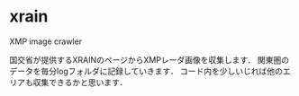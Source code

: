 xrain
=====

XMP image crawler

国交省が提供するXRAINのページからXMPレーダ画像を収集します．
関東圏のデータを毎分logフォルダに記録していきます．
コード内を少しいじれば他のエリアも収集できるかと思います．
